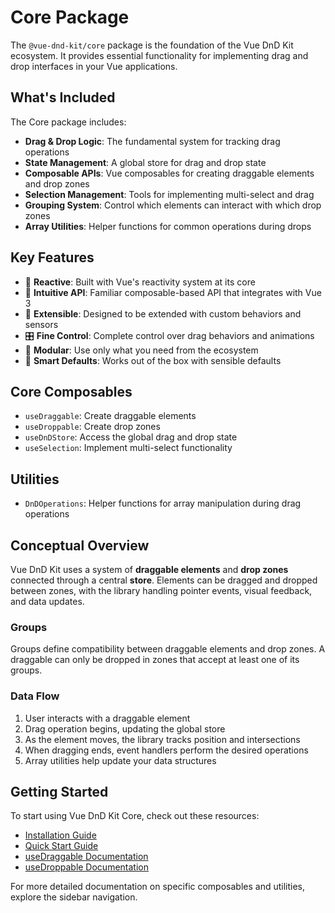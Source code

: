 # Core Package

The `@vue-dnd-kit/core` package is the foundation of the Vue DnD Kit ecosystem. It provides essential functionality for implementing drag and drop interfaces in your Vue applications.

## What's Included

The Core package includes:

- **Drag & Drop Logic**: The fundamental system for tracking drag operations
- **State Management**: A global store for drag and drop state
- **Composable APIs**: Vue composables for creating draggable elements and drop zones
- **Selection Management**: Tools for implementing multi-select and drag
- **Grouping System**: Control which elements can interact with which drop zones
- **Array Utilities**: Helper functions for common operations during drops

## Key Features

- 🔄 **Reactive**: Built with Vue's reactivity system at its core
- 🎯 **Intuitive API**: Familiar composable-based API that integrates with Vue 3
- 🔌 **Extensible**: Designed to be extended with custom behaviors and sensors
- 🎛️ **Fine Control**: Complete control over drag behaviors and animations
- 🧩 **Modular**: Use only what you need from the ecosystem
- 🧠 **Smart Defaults**: Works out of the box with sensible defaults

## Core Composables

- `useDraggable`: Create draggable elements
- `useDroppable`: Create drop zones
- `useDnDStore`: Access the global drag and drop state
- `useSelection`: Implement multi-select functionality

## Utilities

- `DnDOperations`: Helper functions for array manipulation during drag operations

## Conceptual Overview

Vue DnD Kit uses a system of **draggable elements** and **drop zones** connected through a central **store**. Elements can be dragged and dropped between zones, with the library handling pointer events, visual feedback, and data updates.

### Groups

Groups define compatibility between draggable elements and drop zones. A draggable can only be dropped in zones that accept at least one of its groups.

### Data Flow

1. User interacts with a draggable element
2. Drag operation begins, updating the global store
3. As the element moves, the library tracks position and intersections
4. When dragging ends, event handlers perform the desired operations
5. Array utilities help update your data structures

## Getting Started

To start using Vue DnD Kit Core, check out these resources:

- [Installation Guide](/packages/core/installation)
- [Quick Start Guide](/guide/quick-start)
- [useDraggable Documentation](/packages/core/use-draggable)
- [useDroppable Documentation](/packages/core/use-droppable)

For more detailed documentation on specific composables and utilities, explore the sidebar navigation.
